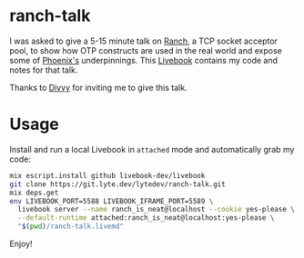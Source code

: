 # ranch-talk

I was asked to give a 5-15 minute talk on [Ranch][ranch], a TCP socket acceptor
pool, to show how OTP constructs are used in the real world and expose some of
[Phoenix's][phoenix] underpinnings. This [Livebook][livebook] contains my code
and notes for that talk.

Thanks to [Divvy][divvy] for inviting me to give this talk.

# Usage

Install and run a local Livebook in `attached` mode and automatically grab my
code:

```bash
mix escript.install github livebook-dev/livebook
git clone https://git.lyte.dev/lytedev/ranch-talk.git
mix deps.get
env LIVEBOOK_PORT=5588 LIVEBOOK_IFRAME_PORT=5589 \
  livebook server --name ranch_is_neat@localhost --cookie yes-please \
  --default-runtime attached:ranch_is_neat@localhost:yes-please \
  "$(pwd)/ranch-talk.livemd"
```

Enjoy!

[ranch]: https://github.com/ninenines/ranch
[phoenix]: https://www.phoenixframework.org/
[livebook]: https://github.com/livebook-dev/livebook
[divvy]: https://getdivvy.com/
